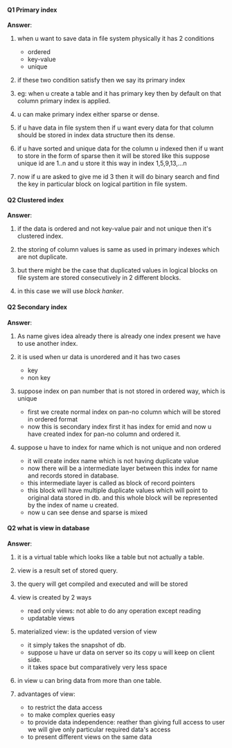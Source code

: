 #### Q1 Primary index 
**Answer**: 
1. when u want to save data in file system physically it has 2 conditions
    - ordered
    - key-value
    - unique
2. if these two condition satisfy then we say its primary index

3. eg: when u create a table and it has primary key then by default on that column primary index is applied.

4. u can make primary index either sparse or dense.

5. if u have data in file system then if u want every data for that column should be stored in index data structure then its dense.

6. if u have sorted and unique data for the column u indexed then if u want to store in the form of sparse then it will be stored like this suppose unique id are 1..n and u store it this way in index 1,5,9,13,...n

7. now if u are asked to give me id 3 then it will do binary search and find the key in particular block on logical partition in file system.


#### Q2 Clustered index 
**Answer**: 

1. if the data is ordered and not key-value pair and not unique then it's clustered index.

2. the storing of column values is same as used in primary indexes which are not duplicate.

3. but there might be the case that duplicated values in logical blocks on file system are stored consecutively in 2 different blocks.

4. in this case we will use *block hanker*.

#### Q2 Secondary index 
**Answer**: 

1. As name gives idea already there is already one index present we have to use another index.

2. it is used when ur data is unordered and it has two cases 
    - key
    - non key
3. suppose index on pan number that is not stored in ordered way, which is unique
    - first we create normal index on pan-no column which will be stored in ordered format
    - now this is secondary index first it has index for emid and now u have created index for pan-no column and ordered it.

4. suppose u have to index for name which is not unique and non ordered

    - it will create index name which is not having duplicate value 
    - now there will be a intermediate layer between this index for name and records stored in database.
    - this intermediate layer is called as block of record pointers
    - this block will have multiple duplicate values which will point to original data stored in db. and this whole block will be represented by the index of name u created.
    - now u can see dense and sparse is mixed

#### Q2 what is view in database 
**Answer**: 

1. it is a virtual table which looks like a table but not actually a table.
2. view is a result set of stored query.
3. the query will get compiled and executed and will be stored
4. view is created by 2 ways
    - read only views: not able to do any operation except reading
    - updatable views
5. materialized view: is the updated version of view
    - it simply takes the snapshot of db.
    - suppose u have ur data on server so its copy u will keep on client side.
    - it takes space but comparatively very less space 
6. in view u can bring data from more than one table.

7. advantages of view:
    - to restrict the data access
    - to make complex queries easy
    - to provide data independence: reather than giving full access to user we will give only particular required data's access
    - to present different views on the same data
